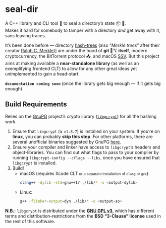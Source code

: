 # seal-dir
A C++ library and CLI tool 🔧 to seal a directory’s state 📦 📨.
<br>Makes it hard for somebody to tamper with a directory  *and* get away with it, sans leaving traces.

It’s been done before — directory [hash-trees](https://en.wikipedia.org/wiki/Merkle_tree) (also “*Merkle trees*” after their creator [Ralph C. Merkle](https://www.merkle.com))] are under the hood of **git 🎋⌥ itself**, modern cryptocurrency, the BitTorrent protocol 📥, and macOS [SSV](https://eclecticlight.co/2020/11/30/is-big-surs-system-volume-sealed). But this project aims at making available a **near-standalone library** (as well as an exemplifying frontend CLT) to allow for any other great ideas yet unimplemented to gain a head-start.

**`documentation coming soon`** (once the library gets big enough — if it gets big enough)

## Build Requirements
Relies on the [GnuPG](https://gnupg.org) project’s crypto library ([`libgcrypt`](https://gnupg.org/software/libgcrypt/index.html)) for all the hashing work.
1. Ensure that `libgcrypt` (≥ `v1.8.7`) is installed on your system. If you’re on **linux**, you can probably **skip this step**. For other platforms, there are several unofficial binaries suggested by GnuPG [here](https://gnupg.org/download/index.html#libgcrypt).
2. Ensure your compiler and linker have access to `libgcrypt`’s headers and object-libraries. You can find out what flags to pass to your compiler by running `libgcrypt-config --cflags --libs`, once you have ensured that `libgcrypt` is installed.
3. Build!
    - macOS (requires Xcode CLT <small>or a separate installation of `clang` or `gcc`</small>):
        ```sh
        clang++ -dylib -std=gnu++17 ./lib/* -o <output-dylib>
        ```
    - Linux:
        ```sh
        g++ -flinker-output=dyn ./lib/* -o <output-so>
        ```

**N.B.:** `libgcrypt` is distributed under the **[GNU GPL v3](https://www.gnu.org/licenses/gpl-3.0.txt)**, which has different terms and distribution-restrictions from the **BSD “3-Clause” license** used in the rest of this software.
